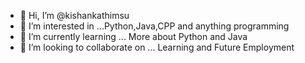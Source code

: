- 👋 Hi, I’m @kishankathimsu
- 👀 I’m interested in ...Python,Java,CPP and anything programming
- 🌱 I’m currently learning ... More about Python and Java
- 💞️ I’m looking to collaborate on ... Learning and Future Employment

<!---
kishankathimsu/kishankathimsu is a ✨ special ✨ repository because its `README.md` (this file) appears on your GitHub profile.
You can click the Preview link to take a look at your changes.
--->
